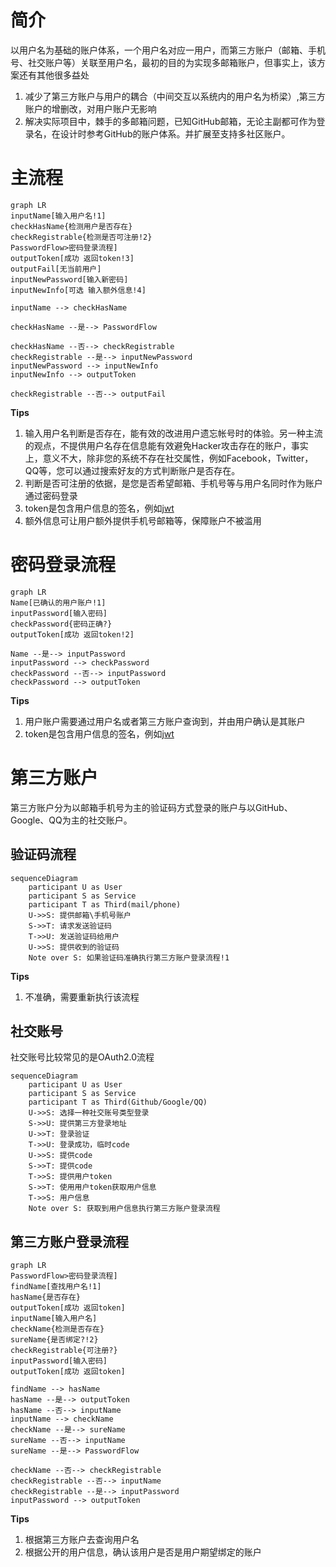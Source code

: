# 简介
以用户名为基础的账户体系，一个用户名对应一用户，而第三方账户（邮箱、手机号、社交账户等）关联至用户名，最初的目的为实现多邮箱账户，但事实上，该方案还有其他很多益处
1. 减少了第三方账户与用户的耦合（中间交互以系统内的用户名为桥梁）,第三方账户的增删改，对用户账户无影响
2. 解决实际项目中，棘手的多邮箱问题，已知GitHub邮箱，无论主副都可作为登录名，在设计时参考GitHub的账户体系。并扩展至支持多社区账户。

# 主流程
```mermaid
graph LR
inputName[输入用户名!1]
checkHasName{检测用户是否存在}
checkRegistrable{检测是否可注册!2}
PasswordFlow>密码登录流程]
outputToken[成功 返回token!3]
outputFail[无当前用户]
inputNewPassword[输入新密码]
inputNewInfo[可选 输入额外信息!4]

inputName --> checkHasName

checkHasName --是--> PasswordFlow

checkHasName --否--> checkRegistrable
checkRegistrable --是--> inputNewPassword
inputNewPassword --> inputNewInfo
inputNewInfo --> outputToken

checkRegistrable --否--> outputFail
```
**Tips**   
1. 输入用户名判断是否存在，能有效的改进用户遗忘帐号时的体验。另一种主流的观点，不提供用户名存在信息能有效避免Hacker攻击存在的账户，事实上，意义不大，除非您的系统不存在社交属性，例如Facebook，Twitter，QQ等，您可以通过搜索好友的方式判断账户是否存在。
2. 判断是否可注册的依据，是您是否希望邮箱、手机号等与用户名同时作为账户通过密码登录
3. token是包含用户信息的签名，例如[jwt](https://jwt.io/)
4. 额外信息可让用户额外提供手机号邮箱等，保障账户不被滥用

# 密码登录流程
```mermaid
graph LR
Name[已确认的用户账户!1]
inputPassword[输入密码]
checkPassword{密码正确?}
outputToken[成功 返回token!2]

Name --是--> inputPassword
inputPassword --> checkPassword
checkPassword --否--> inputPassword
checkPassword --> outputToken
```
**Tips**   
1. 用户账户需要通过用户名或者第三方账户查询到，并由用户确认是其账户
2. token是包含用户信息的签名，例如[jwt](https://jwt.io/)

# 第三方账户
 第三方账户分为以邮箱手机号为主的验证码方式登录的账户与以GitHub、Google、QQ为主的社交账户。

## 验证码流程
```mermaid
sequenceDiagram
    participant U as User
    participant S as Service
    participant T as Third(mail/phone)
    U->>S: 提供邮箱\手机号账户
    S->>T: 请求发送验证码
    T->>U: 发送验证码给用户
    U->>S: 提供收到的验证码
    Note over S: 如果验证码准确执行第三方账户登录流程!1
```
**Tips**   
1. 不准确，需要重新执行该流程

## 社交账号
社交账号比较常见的是OAuth2.0流程
```mermaid
sequenceDiagram
    participant U as User
    participant S as Service
    participant T as Third(Github/Google/QQ)
    U->>S: 选择一种社交账号类型登录
    S->>U: 提供第三方登录地址
    U->>T: 登录验证
    T->>U: 登录成功，临时code
    U->>S: 提供code
    S->>T: 提供code
    T->>S: 提供用户token
    S->>T: 使用用户token获取用户信息
    T->>S: 用户信息
    Note over S: 获取到用户信息执行第三方账户登录流程
```

## 第三方账户登录流程
```mermaid
graph LR
PasswordFlow>密码登录流程]
findName[查找用户名!1]
hasName{是否存在}
outputToken[成功 返回token]
inputName[输入用户名]
checkName{检测是否存在}
sureName{是否绑定?!2}
checkRegistrable{可注册?}
inputPassword[输入密码]
outputToken[成功 返回token]

findName --> hasName
hasName --是--> outputToken
hasName --否--> inputName
inputName --> checkName
checkName --是--> sureName
sureName --否--> inputName
sureName --是--> PasswordFlow

checkName --否--> checkRegistrable
checkRegistrable --否--> inputName
checkRegistrable --是--> inputPassword
inputPassword --> outputToken
``` 
**Tips**   
1. 根据第三方账户去查询用户名
2. 根据公开的用户信息，确认该用户是否是用户期望绑定的账户
